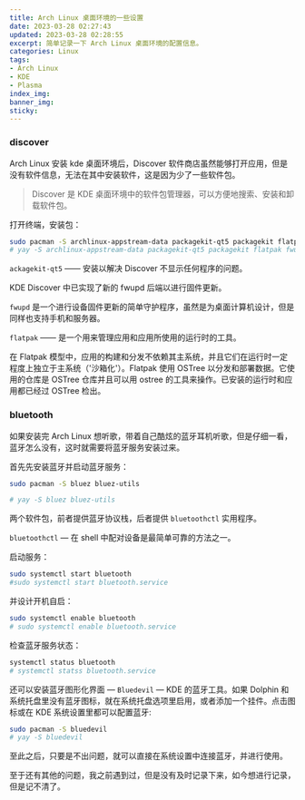 ```yaml
---
title: Arch Linux 桌面环境的一些设置
date: 2023-03-28 02:27:43
updated: 2023-03-28 02:28:55
excerpt: 简单记录一下 Arch Linux 桌面环境的配置信息。
categories: Linux
tags: 
- Arch Linux
- KDE
- Plasma
index_img:
banner_img:
sticky:
---
```


### discover

Arch Linux 安装 kde 桌面环境后，Discover 软件商店虽然能够打开应用，但是没有软件信息，无法在其中安装软件，这是因为少了一些软件包。

> Discover 是 KDE 桌面环境中的软件包管理器，可以方便地搜索、安装和卸载软件包。

打开终端，安装包：

```zsh
sudo pacman -S archlinux-appstream-data packagekit-qt5 packagekit flatpak fwupd
# yay -S archlinux-appstream-data packagekit-qt5 packagekit flatpak fwupd
```

`ackagekit-qt5` —— 安装以解决 Discover 不显示任何程序的问题。

KDE Discover 中已实现了新的 fwupd 后端以进行固件更新。

`fwupd` 是一个进行设备固件更新的简单守护程序，虽然是为桌面计算机设计，但是同样也支持手机和服务器。

`flatpak` —— 是一个用来管理应用和应用所使用的运行时的工具。

在 Flatpak 模型中，应用的构建和分发不依赖其主系统，并且它们在运行时一定程度上独立于主系统（'沙箱化'）。Flatpak 使用 OSTree 以分发和部署数据。它使用的仓库是 OSTree 仓库并且可以用 ostree 的工具来操作。已安装的运行时和应用都已经过 OSTree 检出。

### bluetooth

如果安装完 Arch Linux 想听歌，带着自己酷炫的蓝牙耳机听歌，但是仔细一看，蓝牙怎么没有，这时就需要将蓝牙服务安装过来。

首先先安装蓝牙并启动蓝牙服务：

```zsh
sudo pacman -S bluez bluez-utils

# yay -S bluez bluez-utils
```

两个软件包，前者提供蓝牙协议栈，后者提供 `bluetoothctl` 实用程序。

`bluetoothctl` — 在 shell 中配对设备是最简单可靠的方法之一。

启动服务：

```zsh
sudo systemctl start bluetooth
#sudo systemctl start bluetooth.service
```

并设计开机自启：

```zsh
sudo systemctl enable bluetooth
# sudo systemctl enable bluetooth.service
```

检查蓝牙服务状态：

```zsh
systemctl status bluetooth
# systemctl statss bluetooth.service
```

还可以安装蓝牙图形化界面 — `Bluedevil` — KDE 的蓝牙工具。如果 Dolphin 和系统托盘里没有蓝牙图标，就在系统托盘选项里启用，或者添加一个挂件。点击图标或在 KDE 系统设置里都可以配置蓝牙:

```zsh
sudo pacman -S bluedevil
# yay -S bluedevil
```

至此之后，只要是不出问题，就可以直接在系统设置中连接蓝牙，并进行使用。

至于还有其他的问题，我之前遇到过，但是没有及时记录下来，如今想进行记录，但是记不清了。
